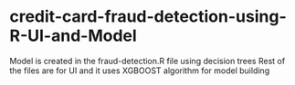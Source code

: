 # credit-card-fraud-detection-using-R-UI-and-Model
Model is created in the fraud-detection.R file using decision trees 
Rest of the files are for UI and it uses XGBOOST algorithm for model building

